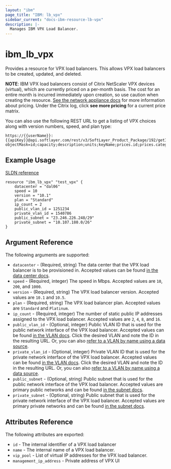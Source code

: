 ```yaml
---
layout: "ibm"
page_title: "IBM: lb_vpx"
sidebar_current: "docs-ibm-resource-lb-vpx"
description: |-
  Manages IBM VPX Load Balancer.
---
```


# ibm\_lb_vpx

Provides a resource for VPX load balancers. This allows VPX load balancers to be created, updated, and deleted.

**NOTE**: IBM VPX load balancers consist of Citrix NetScaler VPX devices (virtual), which are currently priced on a per-month basis. The cost for an entire month is incurred immediately upon creation, so use caution when creating the resource. [See the network appliance docs](http://www.softlayer.com/network-appliances) for more information about pricing. Under the Citrix log, click **see more pricing** for a current price matrix.

You can also use the following REST URL to get a listing of VPX choices along with version numbers, speed, and plan type:

```
https://{{userName}}:{{apiKey}}@api.softlayer.com/rest/v3/SoftLayer_Product_Package/192/getItems.json?objectMask=id;capacity;description;units;keyName;prices.id;prices.categories.id;prices.categories.name
```

## Example Usage

[SLDN reference](http://sldn.softlayer.com/reference/datatypes/SoftLayer_Network_Application_Delivery_Controller)

```hcl
resource "ibm_lb_vpx" "test_vpx" {
    datacenter = "dal06"
    speed = 10
    version = "10.1"
    plan = "Standard"
    ip_count = 2
    public_vlan_id = 1251234
    private_vlan_id = 1540786
    public_subnet = "23.246.226.248/29"
    private_subnet = "10.107.180.0/26"
}
```

## Argument Reference

The following arguments are supported:

* `datacenter` - (Required, string) The data center that the VPX load balancer is to be provisioned in. Accepted values can be found [in the data center docs](http://www.softlayer.com/data-centers).
* `speed` - (Required, integer) The speed in Mbps. Accepted values are `10`, `200`, and `1000`.
* `version` - (Required, string) The VPX load balancer version. Accepted values are `10.1` and `10.5`.
* `plan` - (Required, string) The VPX load balancer plan. Accepted values are `Standard` and `Platinum`.
* `ip_count` - (Required, integer) The number of static public IP addresses assigned to the VPX load balancer. Accepted values are `2`, `4`, `8`, and `16`.
* `public_vlan_id` - (Optional, integer) Public VLAN ID that is used for the public network interface of the VPX load balancer. Accepted values can be found [in the VLAN docs](https://control.softlayer.com/network/vlans). Click the desired VLAN and note the ID in the resulting URL. Or, you can also [refer to a VLAN by name using a data source](../d/network_vlan.html).
* `private_vlan_id` - (Optional, integer) Private VLAN ID that is used for the private network interface of the VPX load balancer. Accepted values can be found [in the VLAN docs](https://control.softlayer.com/network/vlans). Click  the desired VLAN and note the ID in the resulting URL. Or, you can also [refer to a VLAN by name using a data source](../d/network_vlan.html).
* `public_subnet` - (Optional, string) Public subnet that is used for the public network interface of the VPX load balancer. Accepted values are primary public networks and can be found [in the subnet docs](https://control.softlayer.com/network/subnets).
* `private_subnet` - (Optional, string) Public subnet that is used for the private network interface of the VPX load balancer. Accepted values are primary private networks and can be found [in the subnet docs](https://control.softlayer.com/network/subnets).

## Attributes Reference

The following attributes are exported:

* `id` - The internal identifier of a VPX load balancer
* `name` - The internal name of a VPX load balancer.
* `vip_pool` - List of virtual IP addresses for the VPX load balancer.
* `management_ip_address` - Private address of VPX UI
